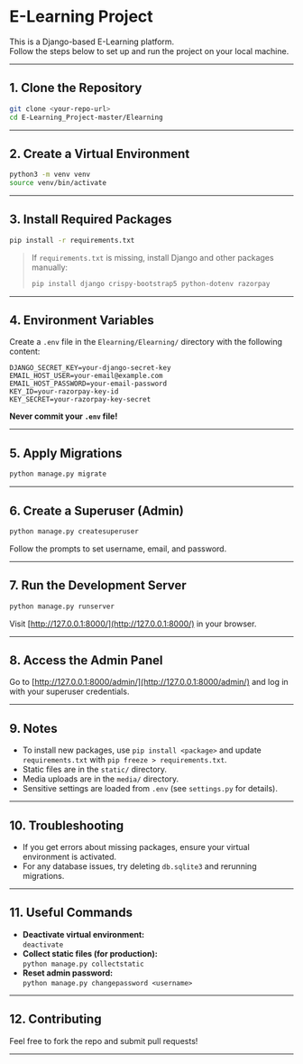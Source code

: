 # E-Learning Project

This is a Django-based E-Learning platform.  
Follow the steps below to set up and run the project on your local machine.

---

## 1. Clone the Repository

```bash
git clone <your-repo-url>
cd E-Learning_Project-master/Elearning
```

---

## 2. Create a Virtual Environment

```bash
python3 -m venv venv
source venv/bin/activate
```

---

## 3. Install Required Packages

```bash
pip install -r requirements.txt
```
> If `requirements.txt` is missing, install Django and other packages manually:
> ```bash
> pip install django crispy-bootstrap5 python-dotenv razorpay
> ```

---

## 4. Environment Variables

Create a `.env` file in the `Elearning/Elearning/` directory with the following content:

```
DJANGO_SECRET_KEY=your-django-secret-key
EMAIL_HOST_USER=your-email@example.com
EMAIL_HOST_PASSWORD=your-email-password
KEY_ID=your-razorpay-key-id
KEY_SECRET=your-razorpay-key-secret
```

**Never commit your `.env` file!**

---

## 5. Apply Migrations

```bash
python manage.py migrate
```

---

## 6. Create a Superuser (Admin)

```bash
python manage.py createsuperuser
```
Follow the prompts to set username, email, and password.

---

## 7. Run the Development Server

```bash
python manage.py runserver
```
Visit [http://127.0.0.1:8000/](http://127.0.0.1:8000/) in your browser.

---

## 8. Access the Admin Panel

Go to [http://127.0.0.1:8000/admin/](http://127.0.0.1:8000/admin/) and log in with your superuser credentials.

---

## 9. Notes

- To install new packages, use `pip install <package>` and update `requirements.txt` with `pip freeze > requirements.txt`.
- Static files are in the `static/` directory.
- Media uploads are in the `media/` directory.
- Sensitive settings are loaded from `.env` (see `settings.py` for details).

---

## 10. Troubleshooting

- If you get errors about missing packages, ensure your virtual environment is activated.
- For any database issues, try deleting `db.sqlite3` and rerunning migrations.

---

## 11. Useful Commands

- **Deactivate virtual environment:**  
  `deactivate`
- **Collect static files (for production):**  
  `python manage.py collectstatic`
- **Reset admin password:**  
  `python manage.py changepassword <username>`

---

## 12. Contributing

Feel free to fork the repo and submit pull requests!

---